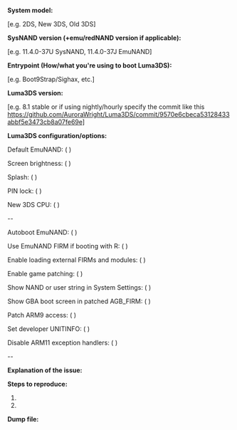 <!--
-- THIS IS NOT A SUPPORT FORUM! For support go here:
-- Nintendo Hacking: https://discord.gg/MjzatM8y
--
-- Also check the Wiki (https://github.com/AuroraWright/Luma3DS/wiki) before making an issue.
--
-- For GBA/DSiWare/DS/AGB_FIRM/TWL_FIRM problems: https://3ds.guide/troubleshooting
-- If you're using an emu/redNAND anything related to that must also be installed to sysNAND.
-- Please make sure to read "Enable game patching" https://github.com/AuroraWright/Luma3DS/wiki/Options-and-usage before posting any issues about the "Enable game patching" option(s).
--
-- Luma updaters that don't support Boot9Strap/Sighax won't work.
-- This is due to support for non-B9S/Sighax entrypoints being dropped.
--
-- Please fill in the placeholders.-->
**System model:**

[e.g. 2DS, New 3DS, Old 3DS]

**SysNAND version (+emu/redNAND version if applicable):**

[e.g. 11.4.0-37U SysNAND, 11.4.0-37J EmuNAND]

**Entrypoint (How/what you're using to boot Luma3DS):**

[e.g. Boot9Strap/Sighax, etc.]

**Luma3DS version:**

[e.g. 8.1 stable or if using nightly/hourly specify the commit like this https://github.com/AuroraWright/Luma3DS/commit/9570e6cbeca53128433abbf5e3473cb8a07fe69e]
<!--You can check which version you're on in System Settings. It will be on the bottom right of the top screen.-->


**Luma3DS configuration/options:**

Default EmuNAND: ( )

Screen brightness: ( )

Splash: ( )

PIN lock: ( )

New 3DS CPU: ( )
<!--This option is only available for New 3DS/2DS.-->

--

Autoboot EmuNAND: ( )

Use EmuNAND FIRM if booting with R: ( )

Enable loading external FIRMs and modules: ( )
<!--Firmware (.bin) files are not required by Luma, or NTR CFW anymore.
-- If you're having issues with this option enabled try deleting them from the luma folder on the root of the SD card and disabling this option.-->

Enable game patching: ( )

Show NAND or user string in System Settings: ( )

Show GBA boot screen in patched AGB_FIRM: ( )

Patch ARM9 access: ( )

Set developer UNITINFO: ( )

Disable ARM11 exception handlers: ( )

--


**Explanation of the issue:**






**Steps to reproduce:**

1.

2.


**Dump file:**
<!--If the issue leads to a crash you can generate a crash dump by checking the "Enable exception handlers" option.
-- The error message will tell you where the dump is.
-- Zip the dmp file and drag & drop it below.-->
